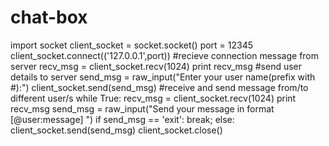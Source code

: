 # chat-box
import socket
client_socket = socket.socket()
port = 12345
client_socket.connect(('127.0.0.1',port))
#recieve connection message from server
recv_msg = client_socket.recv(1024)
print recv_msg
#send user details to server
send_msg = raw_input("Enter your user name(prefix with #):")
client_socket.send(send_msg)
#receive and send message from/to different user/s
while True:
    recv_msg = client_socket.recv(1024)
    print recv_msg
    send_msg = raw_input("Send your message in format [@user:message] ")
    if send_msg == 'exit':
        break;
    else:
        client_socket.send(send_msg)
client_socket.close()
